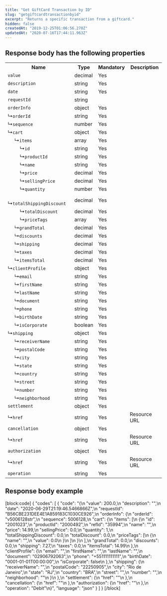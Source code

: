 ```yaml
---
title: "Get GiftCard Transaction by ID"
slug: "getgiftcardtransactionbyid"
excerpt: "Returns a specific transaction from a giftcard."
hidden: false
createdAt: "2019-12-25T01:06:56.270Z"
updatedAt: "2020-07-16T17:44:11.963Z"
---
```

## Response body has the following properties

<table>
    <tr>
        <th>Name</th>
        <th>Type</th>
        <th>Mandatory</th>
        <th>Description</th>
    </tr>
    <tr>
        <td><code>value</code></td>
        <td>decimal</td>
        <td>Yes</td>
        <td></td>
    </tr>
    <tr>
        <td><code>description</code></td>
        <td>string</td>
        <td>Yes</td>
        <td></td>
    </tr>
    <tr>
        <td><code>date</code></td>
        <td>string</td>
        <td>Yes</td>
        <td></td>
    </tr>
    <tr>
        <td><code>requestId</code></td>
        <td>string</td>
        <td></td>
        <td></td>
    </tr>
    <tr>
        <td><code>orderInfo</code></td>
        <td>object</td>
        <td>Yes</td>
        <td></td>
    </tr>
    <tr>
        <td>&#x21B3;<code>orderId</code></td>
        <td>string</td>
        <td>Yes</td>
        <td></td>
    </tr>
    <tr>
        <td> &#x21B3;<code>sequence</code></td>
        <td>number</td>
        <td>Yes</td>
        <td></td>
    </tr>
    <tr>
        <td>&#x21B3;<code>cart</code></td>
        <td>object</td>
        <td>Yes</td>
        <td></td>
    </tr>
    <tr>
        <td>&nbsp;&nbsp;&nbsp;&nbsp; &#x21B3;<code>items</code></td>
        <td>array</td>
        <td>Yes</td>
        <td></td>
    </tr>
    <tr>
        <td>&nbsp;&nbsp;&nbsp;&nbsp;&nbsp;&nbsp;&nbsp;&nbsp; &#x21B3;<code>id</code></td>
        <td>string</td>
        <td>Yes</td>
        <td></td>
    </tr>
    <tr>
        <td>&nbsp;&nbsp;&nbsp;&nbsp;&nbsp;&nbsp;&nbsp;&nbsp; &#x21B3<code>productId</code></td>
        <td>string</td>
        <td>Yes</td>
        <td></td>
    </tr>
    <tr>
        <td>&nbsp;&nbsp;&nbsp;&nbsp;&nbsp;&nbsp;&nbsp;&nbsp; &#x21B3<code>name</code></td>
        <td>string</td>
        <td>Yes</td>
        <td></td>
    </tr>
    <tr>
        <td>&nbsp;&nbsp;&nbsp;&nbsp;&nbsp;&nbsp;&nbsp;&nbsp; &#x21B3<code>price</code></td>
        <td>decimal</td>
        <td>Yes</td>
        <td></td>
    </tr>
    <tr>
        <td>&nbsp;&nbsp;&nbsp;&nbsp;&nbsp;&nbsp;&nbsp;&nbsp; &#x21B3<code>sellingPrice</code></td>
        <td>decimal</td>
        <td>Yes</td>
        <td></td>
    </tr>
    <tr>
        <td>&nbsp;&nbsp;&nbsp;&nbsp;&nbsp;&nbsp;&nbsp;&nbsp; &#x21B3<code>quantity</code></td>
        <td>number</td>
        <td>Yes</td>
        <td></td>
    </tr>
    <tr>
        <td>&nbsp;&nbsp;&nbsp;&nbsp;&nbsp;&nbsp;&nbsp;&nbsp; &#x21B3<code>totalShippingDiscount</code></td>
        <td>decimal</td>
        <td>Yes</td>
        <td></td>
    </tr>
    <tr>
        <td>&nbsp;&nbsp;&nbsp;&nbsp;&nbsp;&nbsp;&nbsp;&nbsp; &#x21B3<code>totalDiscount</code></td>
        <td>decimal</td>
        <td>Yes</td>
        <td></td>
    </tr>
    <tr>
        <td>&nbsp;&nbsp;&nbsp;&nbsp;&nbsp;&nbsp;&nbsp;&nbsp; &#x21B3<code>priceTags</code></td>
        <td>array</td>
        <td>Yes</td>
        <td></td>
    </tr>
    <tr>
        <td>&nbsp;&nbsp;&nbsp;&nbsp; &#x21B3<code>grandTotal</code></td>
        <td>decimal</td>
        <td>Yes</td>
        <td></td>
    </tr>
    <tr>
        <td>&nbsp;&nbsp;&nbsp;&nbsp; &#x21B3<code>discounts</code></td>
        <td>decimal</td>
        <td>Yes</td>
        <td></td>
    </tr>
    <tr>
        <td>&nbsp;&nbsp;&nbsp;&nbsp; &#x21B3<code>shipping</code></td>
        <td>decimal</td>
        <td>Yes</td>
        <td></td>
    </tr>
    <tr>
        <td>&nbsp;&nbsp;&nbsp;&nbsp; &#x21B3<code>taxes</code></td>
        <td>decimal</td>
        <td>Yes</td>
        <td></td>
    </tr>
    <tr>
        <td>&nbsp;&nbsp;&nbsp;&nbsp; &#x21B3<code>itemsTotal</code></td>
        <td>decimal</td>
        <td>Yes</td>
        <td></td>
    </tr>
    <tr>
        <td>&#x21B3<code>clientProfile</code></td>
        <td>object</td>
        <td>Yes</td>
        <td></td>
    </tr>
    <tr>
        <td>&nbsp;&nbsp;&nbsp;&nbsp; &#x21B3<code>email</code></td>
        <td>string</td>
        <td>Yes</td>
        <td></td>
    </tr>
    <tr>
        <td>&nbsp;&nbsp;&nbsp;&nbsp; &#x21B3<code>firstName</code></td>
        <td>string</td>
        <td>Yes</td>
        <td></td>
    </tr>
    <tr>
        <td>&nbsp;&nbsp;&nbsp;&nbsp; &#x21B3<code>lastName</code></td>
        <td>string</td>
        <td>Yes</td>
        <td></td>
    </tr>
    <tr>
        <td>&nbsp;&nbsp;&nbsp;&nbsp; &#x21B3<code>document</code></td>
        <td>string</td>
        <td>Yes</td>
        <td></td>
    </tr>
    <tr>
        <td>&nbsp;&nbsp;&nbsp;&nbsp; &#x21B3<code>phone</code></td>
        <td>string</td>
        <td>Yes</td>
        <td></td>
    </tr>
    <tr>
        <td>&nbsp;&nbsp;&nbsp;&nbsp; &#x21B3<code>birthDate</code></td>
        <td>string</td>
        <td>Yes</td>
        <td></td>
    </tr>
    <tr>
        <td>&nbsp;&nbsp;&nbsp;&nbsp; &#x21B3<code>isCorporate</code></td>
        <td>boolean</td>
        <td>Yes</td>
        <td></td>
    </tr>
    <tr>
        <td>&#x21B3<code>shipping</code></td>
        <td>object</td>
        <td>Yes</td>
        <td></td>
    </tr>
    <tr>
        <td>&nbsp;&nbsp;&nbsp;&nbsp; &#x21B3<code>receiverName</code></td>
        <td>string</td>
        <td>Yes</td>
        <td></td>
    </tr>
    </tr>
    <tr>
        <td>&nbsp;&nbsp;&nbsp;&nbsp; &#x21B3<code>postalCode</code></td>
        <td>string</td>
        <td>Yes</td>
        <td></td>
    </tr>
    <tr>
        <td>&nbsp;&nbsp;&nbsp;&nbsp; &#x21B3<code>city</code></td>
        <td>string</td>
        <td>Yes</td>
        <td></td>
    </tr>
    <tr>
        <td>&nbsp;&nbsp;&nbsp;&nbsp; &#x21B3<code>state</code></td>
        <td>string</td>
        <td>Yes</td>
        <td></td>
    </tr>
    <tr>
        <td>&nbsp;&nbsp;&nbsp;&nbsp; &#x21B3<code>country</code></td>
        <td>string</td>
        <td>Yes</td>
        <td></td>
    </tr>
    <tr>
        <td>&nbsp;&nbsp;&nbsp;&nbsp; &#x21B3<code>street</code></td>
        <td>string</td>
        <td>Yes</td>
        <td></td>
    </tr>
    <tr>
        <td>&nbsp;&nbsp;&nbsp;&nbsp; &#x21B3<code>number</code></td>
        <td>string</td>
        <td>Yes</td>
        <td></td>
    </tr>
    <tr>
        <td>&nbsp;&nbsp;&nbsp;&nbsp; &#x21B3<code>neighborhood</code></td>
        <td>string</td>
        <td>Yes</td>
        <td></td>
    </tr>
    <tr>
        <td><code>settlement</code></td>
        <td>object</td>
        <td>Yes</td>
        <td></td>
    </tr>
    <tr>
        <td> &#x21B3;<code>href</code></td>
        <td>string</td>
        <td>Yes</td>
        <td>Resource URL</td>
    </tr>
    <tr>
        <td><code>cancellation</code></td>
        <td>object</td>
        <td>Yes</td>
        <td></td>
    </tr>
    <tr>
        <td>&#x21B3;<code>href</code></td>
        <td>string</td>
        <td>Yes</td>
        <td>Resource URL</td>
    </tr>
    <tr>
        <td><code>authorization</code></td>
        <td>object</td>
        <td>Yes</td>
        <td></td>
    </tr>
    <tr>
        <td>&#x21B3;<code>href</code></td>
        <td>string</td>
        <td>Yes</td>
        <td>Resource URL</td>
    </tr>
    <tr>
        <td><code>operation</code></td>
        <td>string</td>
        <td>Yes</td>
        <td></td>
    </tr>
</table>

## Response body example

[block:code]
{
  "codes": [
    {
      "code": "{\n    \"value\": 200.0,\n    \"description\": \"\",\n    \"date\": \"2020-06-29T21:19:46.5466866Z\",\n    \"requestId\": \"B56CBE231DEE4E1A859183C1030CE926\",\n    \"orderInfo\": {\n        \"orderId\": \"v5006128str\",\n        \"sequence\": 5006128,\n        \"cart\": {\n            \"items\": [\n                {\n                    \"id\": \"2001023\",\n                    \"productId\": \"2000492\",\n                    \"refId\": \"35994\",\n                    \"name\": \"\",\n                    \"price\": 14.99,\n                    \"sellingPrice\": 0.0,\n                    \"quantity\": 1,\n                    \"totalShippingDiscount\": 0.0,\n                    \"totalDiscount\": 0.0,\n                    \"priceTags\": [\n                        {\n                            \"name\": \"\",\n                            \"value\": 0.0\n                        }\n                    ]\n                }\n            ],\n            \"grandTotal\": 0.0,\n            \"discounts\": 0.0,\n            \"shipping\": 7.27,\n            \"taxes\": 0.0,\n            \"itemsTotal\": 14.99\n        },\n        \"clientProfile\": {\n            \"email\": \"\",\n            \"firstName\": \"\",\n            \"lastName\": \"\",\n            \"document\": \"02906792063\",\n            \"phone\": \"+551111111111\",\n            \"birthDate\": \"0001-01-01T00:00:00\",\n            \"isCorporate\": false\n        },\n        \"shipping\": {\n            \"receiverName\": \"\",\n            \"postalCode\": \"22250905\",\n            \"city\": \"Rio de Janeiro\",\n            \"state\": \"RJ\",\n            \"country\": \"BRA\",\n            \"street\": \"\",\n            \"number\": \"\",\n            \"neighborhood\": \"\"\n        }\n    },\n    \"settlement\": {\n        \"href\": \"\"\n    },\n    \"cancellation\": {\n        \"href\": \"\"\n    },\n    \"authorization\": {\n        \"href\": \"\"\n    },\n    \"operation\": \"Debit\"\n}",
      "language": "json"
    }
  ]
}
[/block]
